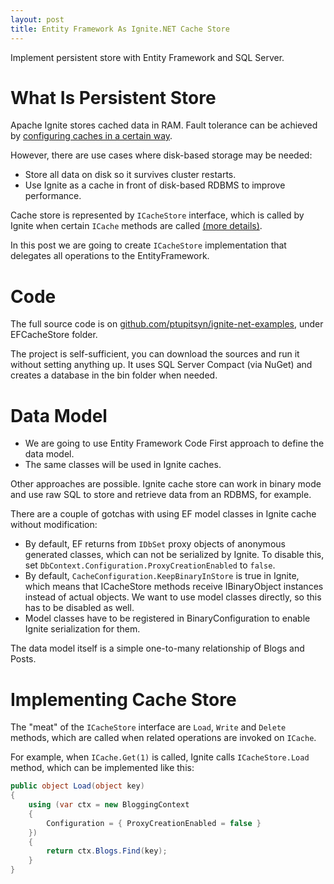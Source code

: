 ```yaml
---
layout: post
title: Entity Framework As Ignite.NET Cache Store
---
```


Implement persistent store with Entity Framework and SQL Server.


# What Is Persistent Store

Apache Ignite stores cached data in RAM.
Fault tolerance can be achieved by [configuring caches in a certain way](https://apacheignite.readme.io/docs/cache-modes).

However, there are use cases where disk-based storage may be needed:

* Store all data on disk so it survives cluster restarts.
* Use Ignite as a cache in front of disk-based RDBMS to improve performance.

Cache store is represented by `ICacheStore` interface,
which is called by Ignite when certain `ICache` methods are called [(more details)](https://apacheignite-net.readme.io/docs/persistent-store).

In this post we are going to create `ICacheStore` implementation that delegates all operations to the EntityFramework.


# Code

The full source code is on [github.com/ptupitsyn/ignite-net-examples](https://github.com/ptupitsyn/ignite-net-examples), under EFCacheStore folder.

The project is self-sufficient, you can download the sources and run it without setting anything up.
It uses SQL Server Compact (via NuGet) and creates a database in the bin folder when needed.


# Data Model

* We are going to use Entity Framework Code First approach to define the data model.
* The same classes will be used in Ignite caches.

Other approaches are possible. Ignite cache store can work in binary mode and use raw SQL to store and retrieve data from an RDBMS, for example.

There are a couple of gotchas with using EF model classes in Ignite cache without modification:

* By default, EF returns from `IDbSet` proxy objects of anonymous generated classes, which can not be serialized by Ignite. To disable this, set `DbContext.Configuration.ProxyCreationEnabled` to `false`.
* By default, `CacheConfiguration.KeepBinaryInStore` is true in Ignite, which means that ICacheStore methods receive IBinaryObject instances instead of actual objects. We want to use model classes directly, so this has to be disabled as well.
* Model classes have to be registered in BinaryConfiguration to enable Ignite serialization for them.

The data model itself is a simple one-to-many relationship of Blogs and Posts.


# Implementing Cache Store

The "meat" of the `ICacheStore` interface are `Load`, `Write` and `Delete` methods, which are called when related operations are invoked on `ICache`.

For example, when `ICache.Get(1)` is called, Ignite calls `ICacheStore.Load` method, which can be implemented like this:

```cs
public object Load(object key)
{
    using (var ctx = new BloggingContext
    {
        Configuration = { ProxyCreationEnabled = false }
    })
    {
        return ctx.Blogs.Find(key);
    }
}
```


